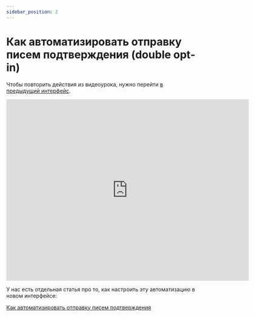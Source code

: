 ```yaml
---
sidebar_position: 2
---
```


# Как автоматизировать отправку писем подтверждения (double opt-in)

Чтобы повторить действия из видеоурока, нужно перейти [в предыдущий интерфейс](https://sendsay.ru/account/).

<iframe
    width="640"
    height="480"
    src="https://www.youtube.com/embed/g2AuYJQQD_E"
    frameborder="0"
    allow="autoplay; encrypted-media"
    allowfullscreen
>
</iframe>

У нас есть отдельная статья про то, как настроить эту автоматизацию в новом интерфейсе:

[Как автоматизировать отправку писем подтверждения](https://docs.sendsay.ru/automations/automations-by-time/how-to-automate-confirmation-emails)
